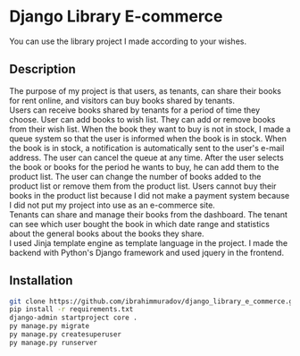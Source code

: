 # Django Library E-commerce

You can use the library project I made according to your wishes.

## Description

The purpose of my project is that users, as tenants, can share their books for rent online, and visitors can buy books shared by tenants. 
<br>
Users can receive books shared by tenants for a period of time they choose. User can add books to wish list. They can add or 
remove books from their wish list. When the book they want to buy is not in stock, I made a queue system so that the user is informed when 
the book is in stock. When the book is in stock, a notification is automatically sent to the user's e-mail address. The user can cancel 
the queue at any time. After the user selects the book or books for the period he wants to buy, he can add them to the product list. 
The user can change the number of books added to the product list or remove them from the product list. Users cannot buy their books 
in the product list because I did not make a payment system because I did not put my project into use as an e-commerce site.
<br>
Tenants can share and manage their books from the dashboard. The tenant can see which user bought the book in which date range and statistics about the general books about the books they share.
<br>
I used Jinja template engine as template language in the project. I made the backend with Python's Django framework and used jquery in the frontend.

## Installation

```bash
git clone https://github.com/ibrahimmuradov/django_library_e_commerce.git .
pip install -r requirements.txt
django-admin startproject core . 
py manage.py migrate
py manage.py createsuperuser
py manage.py runserver
```
